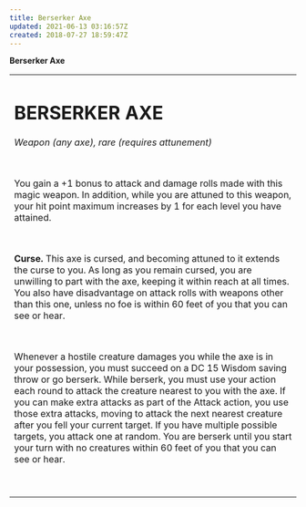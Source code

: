 ```yaml
---
title: Berserker Axe
updated: 2021-06-13 03:16:57Z
created: 2018-07-27 18:59:47Z
---
```


**Berserker Axe**

<table><tbody><tr class="odd"><td><h1 id="berserker-axe"><strong>BERSERKER AXE</strong></h1><p><em>Weapon (any axe), rare (requires attunement)</em></p><p> </p><p>You gain a +1 bonus to attack and damage rolls made with this magic weapon. In addition, while you are attuned to this weapon, your hit point maximum increases by 1 for each level you have attained.</p><p> </p><p><strong>Curse.</strong> This axe is cursed, and becoming attuned to it extends the curse to you. As long as you remain cursed, you are unwilling to part with the axe, keeping it within reach at all times. You also have disadvantage on attack rolls with weapons other than this one, unless no foe is within 60 feet of you that you can see or hear.</p><p> </p><p>Whenever a hostile creature damages you while the axe is in your possession, you must succeed on a DC 15 Wisdom saving throw or go berserk. While berserk, you must use your action each round to attack the creature nearest to you with the axe. If you can make extra attacks as part of the Attack action, you use those extra attacks, moving to attack the next nearest creature after you fell your current target. If you have multiple possible targets, you attack one at random. You are berserk until you start your turn with no creatures within 60 feet of you that you can see or hear.</p><p> </p></td></tr></tbody></table>
